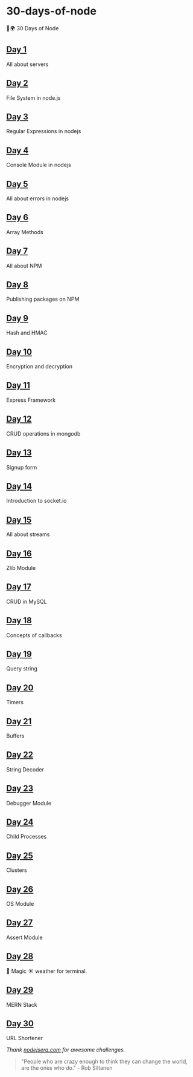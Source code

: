 # 30-days-of-node

🚀🌍 30 Days of Node

## [Day 1](https://github.com/cuongw/30-days-of-node/tree/master/day01)

All about servers

## [Day 2](https://github.com/cuongw/30-days-of-node/tree/master/day02)

File System in node.js

## [Day 3](https://github.com/cuongw/30-days-of-node/tree/master/day03)

Regular Expressions in nodejs

## [Day 4](https://github.com/cuongw/30-days-of-node/tree/master/day04)

Console Module in nodejs

## [Day 5](https://github.com/cuongw/30-days-of-node/tree/master/day05)

All about errors in nodejs

## [Day 6](https://github.com/cuongw/30-days-of-node/tree/master/day06)

Array Methods

## [Day 7](https://github.com/cuongw/30-days-of-node/tree/master/day07)

All about NPM

## [Day 8](https://github.com/cuongw/30-days-of-node/tree/master/day08)

Publishing packages on NPM

## [Day 9](https://github.com/cuongw/30-days-of-node/tree/master/day09)

Hash and HMAC

## [Day 10](https://github.com/cuongw/30-days-of-node/tree/master/day10)

Encryption and decryption

## [Day 11](https://github.com/cuongw/30-days-of-node/tree/master/day11)

Express Framework

## [Day 12](https://github.com/cuongw/30-days-of-node/tree/master/day12)

CRUD operations in mongodb

## [Day 13](https://github.com/cuongw/30-days-of-node/tree/master/day13)

Signup form

## [Day 14](https://github.com/cuongw/30-days-of-node/tree/master/day14)

Introduction to socket.io

## [Day 15](https://github.com/cuongw/30-days-of-node/tree/master/day15)

All about streams

## [Day 16](https://github.com/cuongw/30-days-of-node/tree/master/day16)

Zlib Module

## [Day 17](https://github.com/cuongw/30-days-of-node/tree/master/day17)

CRUD in MySQL

## [Day 18](https://github.com/cuongw/30-days-of-node/tree/master/day18)

Concepts of callbacks

## [Day 19](https://github.com/cuongw/30-days-of-node/tree/master/day19)

Query string

## [Day 20](https://github.com/cuongw/30-days-of-node/tree/master/day20)

Timers

## [Day 21](https://github.com/cuongw/30-days-of-node/tree/master/day21)

Buffers

## [Day 22](https://github.com/cuongw/30-days-of-node/tree/master/day22)

String Decoder

## [Day 23](https://github.com/cuongw/30-days-of-node/tree/master/day23)

Debugger Module

## [Day 24](https://github.com/cuongw/30-days-of-node/tree/master/day24)

Child Processes

## [Day 25](https://github.com/cuongw/30-days-of-node/tree/master/day25)

Clusters

## [Day 26](https://github.com/cuongw/30-days-of-node/tree/master/day26)

OS Module

## [Day 27](https://github.com/cuongw/30-days-of-node/tree/master/day27)

Assert Module

## [Day 28](https://github.com/cuongw/30-days-of-node/tree/master/day28)

🚀 Magic ☀️ weather for terminal.

## [Day 29](https://github.com/cuongw/30-days-of-node/tree/master/day29)

MERN Stack

## [Day 30](https://github.com/cuongw/30-days-of-node/tree/master/day30)

URL Shortener

_Thank [nodejsera.com](https://www.nodejsera.com/30-days-of-node.html) for awesome challenges._

<!-- INSPIRATIONAL_QUOTE_START -->
> "People who are crazy enough to think they can change the world, are the ones who do." - Rob Siltanen
<!-- INSPIRATIONAL_QUOTE_END -->

